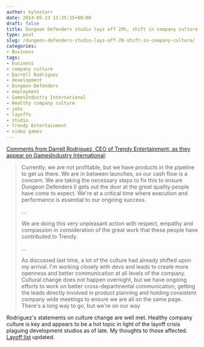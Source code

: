 ```yaml
---
author: kylestarr
date: 2014-05-23 15:35:15+00:00
draft: false
title: Dungeon Defenders studio lays off 20%, shift in company culture
type: post
slug: /dungeon-defenders-studio-lays-off-20-shift-in-company-culture/
categories:
- Business
tags:
- business
- company culture
- Darrell Rodriguez
- development
- Dungeon Defenders
- employment
- GamesIndustry International
- Healthy company culture
- jobs
- layoffs
- studio
- Trendy Entertainment
- video games
---
```


[Comments from Darrell Rodriguez, CEO of Trendy Entertainment, as they appear on GamesIndustry International](http://www.gamesindustry.biz/articles/2014-05-21-dungeon-defenders-studio-lays-off-20-percent):

> Currently, we are not profitable, but we have products in the pipeline to get us there. We are in between launches, so our cash flow is a concern. We are taking the necessary steps to fix this to ensure Dungeon Defenders II gets out the door at the great quality people have come to expect. We're at a critical time where execution and performance is essential to our ongoing success.
>
> …
>
> We are doing this very unpleasant action with respect, empathy and compassion in consideration of the great work that these people have contributed to Trendy.
>
> …
>
> As discussed last time, a lot of the culture had already shifted upon my arrival. I'm working closely with devs and leads to create more openness and better communication at all levels of the company. Cultural change does not happen overnight, but we have ongoing efforts to work on better cross-departmental communication, getting the leads directly involved in product planning and holding consistent company wide meetings to ensure we are all on the same page. There's a long way to go, but we're on our way

Rodriguez's statements on culture change are well met. Healthy company culture is key and appears to be a hot topic in light of the layoff crisis plaguing development studios as of late. My thoughts to those affected. [Layoff list](/2014/03/13/save-developers-and-you-will-save-your-soul/) updated.
